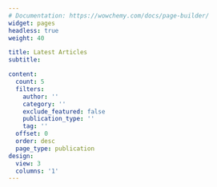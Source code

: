 ```yaml
---
# Documentation: https://wowchemy.com/docs/page-builder/
widget: pages
headless: true
weight: 40

title: Latest Articles
subtitle:

content:
  count: 5
  filters:
    author: ''
    category: ''
    exclude_featured: false
    publication_type: ''
    tag: ''
  offset: 0
  order: desc
  page_type: publication
design:
  view: 3
  columns: '1'
---
```

